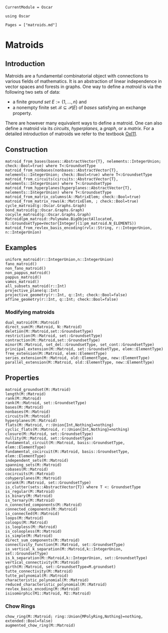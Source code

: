 ```@meta
CurrentModule = Oscar
```

```@setup oscar
using Oscar
```

```@contents
Pages = ["matroids.md"]
```

# Matroids

## Introduction

Matroids are a fundamental combinatorial object with connections to various fields of mathematics.
It is an abstraction of linear independence in vector spaces and forests in graphs.
One way to define a *matroid* is via the following two sets of data:

- a finite *ground set* $E := \{1,\ldots,n\}$ and
- a nonempty finite set $\mathcal{B} \subseteq \mathcal{P}(E)$ of *bases* satisfying an exchange property.

There are however many equivalent ways to define a matroid.
One can also define a matroid via its *circuits*, *hyperplanes*, a *graph*, or a *matrix*.
For a detailed introduction of matroids we refer to the textbook [Oxl11](@cite).

## Construction

```@docs
matroid_from_bases(bases::AbstractVector{T}, nelements::IntegerUnion; check::Bool=true) where T<:GroundsetType
matroid_from_nonbases(nonbases::AbstractVector{T}, nelements::IntegerUnion; check::Bool=true) where T<:GroundsetType
matroid_from_circuits(circuits::AbstractVector{T}, nelements::IntegerUnion) where T<:GroundsetType
matroid_from_hyperplanes(hyperplanes::AbstractVector{T}, nelements::IntegerUnion) where T<:GroundsetType
matroid_from_matrix_columns(A::MatrixElem; check::Bool=true)
matroid_from_matrix_rows(A::MatrixElem, ; check::Bool=true)
cycle_matroid(g::Oscar.Graphs.Graph)
bond_matroid(g::Oscar.Graphs.Graph)
cocycle_matroid(g::Oscar.Graphs.Graph)
Matroid(pm_matroid::Polymake.BigObjectAllocated, E::GroundsetType=Vector{Integer}(1:pm_matroid.N_ELEMENTS))
matroid_from_revlex_basis_encoding(rvlx::String, r::IntegerUnion, n::IntegerUnion)
```

## Examples

```@docs
uniform_matroid(r::IntegerUnion,n::IntegerUnion)
fano_matroid()
non_fano_matroid()
non_pappus_matroid()
pappus_matroid()
vamos_matroid()
all_subsets_matroid(r::Int)
projective_plane(q::Int)
projective_geometry(r::Int, q::Int; check::Bool=false)
affine_geometry(r::Int, q::Int; check::Bool=false)
```

### Modifying matroids
```@docs
dual_matroid(M::Matroid)
direct_sum(M::Matroid, N::Matroid)
deletion(M::Matroid,set::GroundsetType)
restriction(M::Matroid, set::GroundsetType)
contraction(M::Matroid,set::GroundsetType)
minor(M::Matroid, set_del::GroundsetType, set_cont::GroundsetType)
principal_extension(M::Matroid, set::GroundsetType, elem::ElementType)
free_extension(M::Matroid, elem::ElementType)
series_extension(M::Matroid, old::ElementType, new::ElementType)
parallel_extension(M::Matroid, old::ElementType, new::ElementType)
```

## Properties
```@docs
matroid_groundset(M::Matroid)
length(M::Matroid)
rank(M::Matroid)
rank(M::Matroid, set::GroundsetType)
bases(M::Matroid)
nonbases(M::Matroid)
circuits(M::Matroid)
hyperplanes(M::Matroid)
flats(M::Matroid, r::Union{Int,Nothing}=nothing)
cyclic_flats(M::Matroid, r::Union{Int,Nothing}=nothing)
closure(M::Matroid, set::GroundsetType)
nullity(M::Matroid, set::GroundsetType)
fundamental_circuit(M::Matroid, basis::GroundsetType, elem::ElementType)
fundamental_cocircuit(M::Matroid, basis::GroundsetType, elem::ElementType)
independent_sets(M::Matroid)
spanning_sets(M::Matroid)
cobases(M::Matroid)
cocircuits(M::Matroid)
cohyperplanes(M::Matroid)
corank(M::Matroid, set::GroundsetType)
is_clutter(sets::AbstractVector{T}) where T <: GroundsetType
is_regular(M::Matroid)
is_binary(M::Matroid)
is_ternary(M::Matroid)
n_connected_components(M::Matroid)
connected_components(M::Matroid)
is_connected(M::Matroid)
loops(M::Matroid)
coloops(M::Matroid)
is_loopless(M::Matroid)
is_coloopless(M::Matroid)
is_simple(M::Matroid)
direct_sum_components(M::Matroid)
connectivity_function(M::Matroid, set::GroundsetType)
is_vertical_k_separation(M::Matroid,k::IntegerUnion, set::GroundsetType) 
is_k_separation(M::Matroid,k::IntegerUnion, set::GroundsetType)
vertical_connectivity(M::Matroid)
girth(M::Matroid, set::GroundsetType=M.groundset)
tutte_connectivity(M::Matroid)
tutte_polynomial(M::Matroid)
characteristic_polynomial(M::Matroid)
reduced_characteristic_polynomial(M::Matroid)
revlex_basis_encoding(M::Matroid)
isisomorphic(M1::Matroid, M2::Matroid)
```

### Chow Rings
```@docs
chow_ring(M::Matroid; ring::Union{MPolyRing,Nothing}=nothing, extended::Bool=false)
augmented_chow_ring(M::Matroid)
```